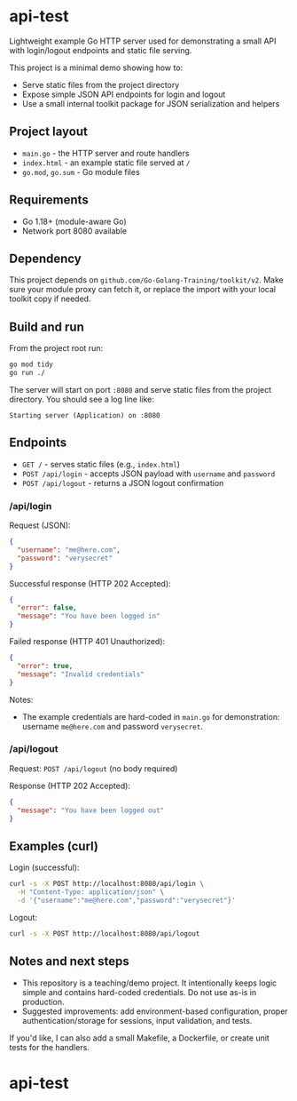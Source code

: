 # api-test

Lightweight example Go HTTP server used for demonstrating a small API with login/logout endpoints and static file serving.

This project is a minimal demo showing how to:

- Serve static files from the project directory
- Expose simple JSON API endpoints for login and logout
- Use a small internal toolkit package for JSON serialization and helpers

## Project layout

- `main.go` - the HTTP server and route handlers
- `index.html` - an example static file served at `/`
- `go.mod`, `go.sum` - Go module files

## Requirements

- Go 1.18+ (module-aware Go)
- Network port 8080 available

## Dependency

This project depends on `github.com/Go-Golang-Training/toolkit/v2`. Make sure your module proxy can fetch it, or replace the import with your local toolkit copy if needed.

## Build and run

From the project root run:

```bash
go mod tidy
go run ./
```

The server will start on port `:8080` and serve static files from the project directory. You should see a log line like:

```
Starting server (Application) on :8080
```

## Endpoints

- `GET /` - serves static files (e.g., `index.html`)
- `POST /api/login` - accepts JSON payload with `username` and `password`
- `POST /api/logout` - returns a JSON logout confirmation

### /api/login

Request (JSON):

```json
{
  "username": "me@here.com",
  "password": "verysecret"
}
```

Successful response (HTTP 202 Accepted):

```json
{
  "error": false,
  "message": "You have been logged in"
}
```

Failed response (HTTP 401 Unauthorized):

```json
{
  "error": true,
  "message": "Invalid credentials"
}
```

Notes:
- The example credentials are hard-coded in `main.go` for demonstration: username `me@here.com` and password `verysecret`.

### /api/logout

Request: `POST /api/logout` (no body required)

Response (HTTP 202 Accepted):

```json
{
  "message": "You have been logged out"
}
```

## Examples (curl)

Login (successful):

```bash
curl -s -X POST http://localhost:8080/api/login \
  -H "Content-Type: application/json" \
  -d '{"username":"me@here.com","password":"verysecret"}'
```

Logout:

```bash
curl -s -X POST http://localhost:8080/api/logout
```

## Notes and next steps

- This repository is a teaching/demo project. It intentionally keeps logic simple and contains hard-coded credentials. Do not use as-is in production.
- Suggested improvements: add environment-based configuration, proper authentication/storage for sessions, input validation, and tests.

If you'd like, I can also add a small Makefile, a Dockerfile, or create unit tests for the handlers.
# api-test
